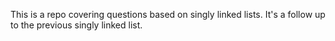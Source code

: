 This is a repo covering questions based on singly linked lists. It's a follow up to the previous singly linked list.
